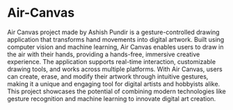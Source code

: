 # Air-Canvas
Air Canvas project made by Ashish Pundir is a gesture-controlled drawing application that transforms hand movements into digital artwork. Built using computer vision and machine learning, Air Canvas enables users to draw in the air with their hands, providing a hands-free, immersive creative experience. The application supports real-time interaction, customizable drawing tools, and works across multiple platforms. With Air Canvas, users can create, erase, and modify their artwork through intuitive gestures, making it a unique and engaging tool for digital artists and hobbyists alike. This project showcases the potential of combining modern technologies like gesture recognition and machine learning to innovate digital art creation.
